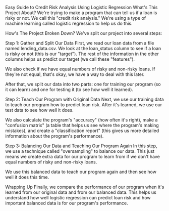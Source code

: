 Easy Guide to Credit Risk Analysis Using Logistic Regression
What's This Project About?
We're trying to make a program that can tell us if a loan is risky or not. We call this "credit risk analysis." We're using a type of machine learning called logistic regression to help us do this.

How's The Project Broken Down?
We've split our project into several steps:

Step 1: Gather and Split Our Data
First, we read our loan data from a file named lending_data.csv. We look at the loan_status column to see if a loan is risky or not (this is our "target"). The rest of the information in the other columns helps us predict our target (we call these "features").

We also check if we have equal numbers of risky and non-risky loans. If they're not equal, that's okay, we have a way to deal with this later.

After that, we split our data into two parts: one for training our program (so it can learn) and one for testing it (to see how well it learned).

Step 2: Teach Our Program with Original Data
Next, we use our training data to teach our program how to predict loan risk. After it's learned, we use our test data to see how well it does.

We also calculate the program's "accuracy" (how often it's right), make a "confusion matrix" (a table that helps us see where the program's making mistakes), and create a "classification report" (this gives us more detailed information about the program's performance).

Step 3: Balancing Our Data and Teaching Our Program Again
In this step, we use a technique called "oversampling" to balance our data. This just means we create extra data for our program to learn from if we don't have equal numbers of risky and non-risky loans.

We use this balanced data to teach our program again and then see how well it does this time.

Wrapping Up
Finally, we compare the performance of our program when it's learned from our original data and from our balanced data. This helps us understand how well logistic regression can predict loan risk and how important balanced data is for our program's performance.




